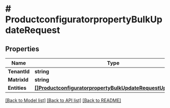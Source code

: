 # # ProductconfiguratorpropertyBulkUpdateRequest


## Properties 


Name | Type | Description | Notes
------------ | ------------- | ------------- | -------------
**TenantId**| **string** |   | [optional]
**MatrixId**| **string** |   | [optional]
**Entities**| [**[]ProductconfiguratorpropertyBulkUpdateRequestUpdateEntity**](ProductconfiguratorpropertyBulkUpdateRequestUpdateEntity.md) |   | [optional]


[[Back to Model list]](../../README.md#models) [[Back to API list]](../../README.md#endpoints) [[Back to README]](../../README.md)

